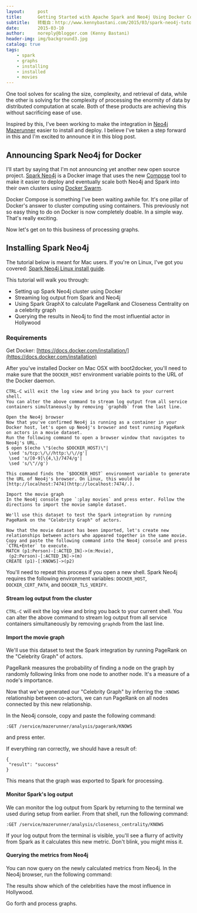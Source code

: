 ```yaml
---
layout:     post
title:      Getting Started with Apache Spark and Neo4j Using Docker Compose
subtitle:   转载自：http://www.kennybastani.com/2015/03/spark-neo4j-tutorial-docker.html
date:       2015-03-10
author:     noreply@blogger.com (Kenny Bastani)
header-img: img/background3.jpg
catalog: true
tags:
    - spark
    - graphs
    - installing
    - installed
    - movies
---
```


One tool solves for scaling the size, complexity, and retrieval of data, while the other is solving for the complexity of processing the enormity of data by distributed computation at scale. Both of these products are achieving this without sacrificing ease of use.

Inspired by this, I've been working to make the integration in [Neo4j Mazerunner](https://registry.hub.docker.com/u/kbastani/neo4j-graph-analytics) easier to install and deploy. I believe I've taken a step forward in this and I'm excited to announce it in this blog post.

## Announcing Spark Neo4j for Docker

I'll start by saying that I'm not announcing yet another new open source project. [Spark Neo4j](https://registry.hub.docker.com/u/kbastani/spark-neo4j) is a Docker image that uses the new [Compose](https://docs.docker.com/compose) tool to make it easier to deploy and eventually scale both Neo4j and Spark into their own clusters using [Docker Swarm](https://docs.docker.com/swarm).

Docker Compose is something I've been waiting awhile for. It's one pillar of Docker's answer to cluster computing using containers. This previously not so easy thing to do on Docker is now completely doable. In a simple way. That's really exciting.

Now let's get on to this business of processing graphs.

## Installing Spark Neo4j

The tutorial below is meant for Mac users. If you're on Linux, I've got you covered: [Spark Neo4j Linux install guide](https://github.com/kbastani/spark-neo4j/wiki/Linux-Install-Guide). 

This tutorial will walk you through:
- Setting up Spark Neo4j cluster using Docker
- Streaming log output from Spark and Neo4j
- Using Spark GraphX to calculate PageRank and Closeness Centrality on a celebrity graph
- Querying the results in Neo4j to find the most influential actor in Hollywood

### Requirements

Get Docker: [https://docs.docker.com/installation/](https://docs.docker.com/installation)

After you've installed Docker on Mac OSX with boot2docker, you'll need to make sure that the `DOCKER_HOST` environment variable points to the URL of the Docker daemon.

```
CTRL-C will exit the log view and bring you back to your current shell.
You can alter the above command to stream log output from all service containers simultaneously by removing `graphdb` from the last line.

Open the Neo4j browser
Now that you've confirmed Neo4j is running as a container in your Docker host, let's open up Neo4j's browser and test running PageRank on actors in a movie dataset.
Run the following command to open a browser window that navigates to Neo4j's URL.
$ open $(echo \"$(echo $DOCKER_HOST)\"|
 \sed 's/tcp:\/\//http:\/\//g'|
 \sed 's/[0-9]\{4,\}/7474/g'|
 \sed 's/\"//g')

This command finds the `$DOCKER_HOST` environment variable to generate the URL of Neo4j's browser. On Linux, this would be [http://localhost:7474](http://localhost:7474/.).

Import the movie graph
In the Neo4j console type `:play movies` and press enter. Follow the directions to import the movie sample dataset.

We'll use this dataset to test the Spark integration by running PageRank on the "Celebrity Graph" of actors.

Now that the movie dataset has been imported, let's create new relationships between actors who appeared together in the same movie. Copy and paste the following command into the Neo4j console and press `CTRL+Enter` to execute.
MATCH (p1:Person)-[:ACTED_IN]->(m:Movie),
 (p2:Person)-[:ACTED_IN]->(m)
CREATE (p1)-[:KNOWS]->(p2)

```

> 
You'll need to repeat this process if you open a new shell. Spark Neo4j requires the following environment variables: `DOCKER_HOST`, `DOCKER_CERT_PATH`, and `DOCKER_TLS_VERIFY`.


#### Stream log output from the cluster

> 
`CTRL-C` will exit the log view and bring you back to your current shell.
You can alter the above command to stream log output from all service containers simultaneously by removing `graphdb` from the last line.


#### Import the movie graph

> 
We'll use this dataset to test the Spark integration by running PageRank on the "Celebrity Graph" of actors.


> 
PageRank measures the probability of finding a node on the graph by randomly following links from one node to another node. It's a measure of a node's importance.


Now that we've generated our "Celebrity Graph" by inferring the `:KNOWS` relationship between co-actors, we can run PageRank on all nodes connected by this new relationship.

In the Neo4j console, copy and paste the following command:

```
:GET /service/mazerunner/analysis/pagerank/KNOWS

```

and press enter.

If everything ran correctly, we should have a result of:

```
{
 "result": "success"
}

```

> 
This means that the graph was exported to Spark for processing. 


#### Monitor Spark's log output

We can monitor the log output from Spark by returning to the terminal we used during setup from earlier. From that shell, run the following command:

```
:GET /service/mazerunner/analysis/closeness_centrality/KNOWS

```

> 
If your log output from the terminal is visible, you'll see a flurry of activity from Spark as it calculates this new metric. Don't blink, you might miss it.


#### Querying the metrics from Neo4j

You can now query on the newly calculated metrics from Neo4j. In the Neo4j browser, run the following command:

The results show which of the celebrities have the most influence in Hollywood.

> 
Go forth and process graphs.

